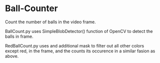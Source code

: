 # Ball-Counter
Count the number of balls in the video frame.

BallCount.py uses SimpleBlobDetector() function of OpenCV to detect the balls in frame. 

RedBallCount.py uses and additional mask to filter out all other colors except red, in the frame, and the counts its occurence in a similar fasion as above.
